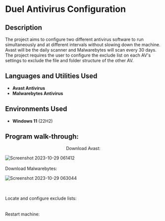 <h1>Duel Antivirus Configuration</h1>

<h2>Description</h2>
The project aims to configure two different antivirus software to run simultaneously and at different intervals without slowing down the machine. Avast will be the daily scanner and Malwarebytes will scan every 30 days. The project requires the user to configure the exclude list on each AV's settings to exclude the file and folder structure of the other AV.
<br />


<h2>Languages and Utilities Used</h2>

- <b>Avast Antivirus</b> 
- <b>Malwarebytes Antivirus</b>

<h2>Environments Used </h2>

- <b>Windows 11</b> (22H2)

<h2>Program walk-through:</h2>

<p align="center">
Download Avast: <br/>

 ![Screenshot 2023-10-29 061412](https://github.com/cody-walker/DuelAVConfig/assets/148695140/ccd1129a-aee4-41ab-a744-65b762d66ea7)
<br />
<br />
Download Malwarebytes: <br/>

![Screenshot 2023-10-29 063044](https://github.com/cody-walker/DuelAVConfig/assets/148695140/be613e46-e2e3-4a07-9f6c-07ae25935897)

<br />
<br />
Locate and configure exclude lists: <br/>
<br />
<br />
Restart machine:  <br/>
<br />
<br />
</p>

<!--
 ```diff
- text in red
+ text in green
! text in orange
# text in gray
@@ text in purple (and bold)@@
```
--!>
